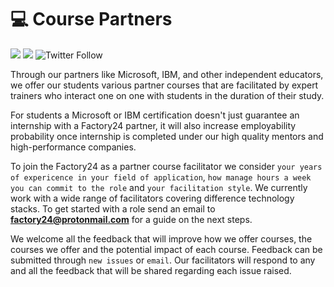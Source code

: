 # 💻 Course Partners

[![](https://img.shields.io/badge/made%20by-Afrolynk-maroon.svg?style=flat-square)](https://afrolynk.com/)
[![](https://img.shields.io/badge/project-Factory24-maroon.svg?style=flat-square)](http://factory24.org/)
![Twitter Follow](https://img.shields.io/twitter/follow/afrolynk?label=Follow&style=social)

Through our partners like Microsoft, IBM, and other independent educators, we offer our students various partner courses that are facilitated by expert trainers who interact one on one with students in the duration of their study. 

For students a Microsoft or IBM certification doesn't just guarantee an internship with a Factory24 partner, it will also increase employability probability once internship is completed under our high quality mentors and high-performance companies. 

To join the Factory24 as a partner course facilitator we consider `your years of expericence in your field of application`, `how manage hours a week you can commit to the role` and `your facilitation style`. We currently work with a wide range of facilitators covering difference technology stacks. To get started with a role send an email to **factory24@protonmail.com** for a guide on the next steps. 

We welcome all the feedback that will improve how we offer courses, the courses we offer and the potential impact of each course. Feedback can be submitted through `new issues` or `email`. Our facilitators will respond to any and all the feedback that will be shared regarding each issue raised. 